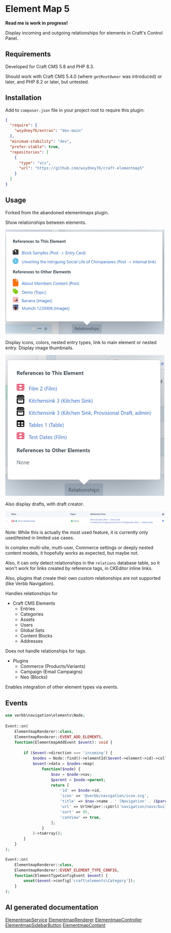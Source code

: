 # Element Map 5

__Read me is work in progress!__

Display incoming and outgoing relationships for elements in Craft's Control Panel.

## Requirements

Developed for Craft CMS 5.8 and PHP 8.3.

Should work with Craft CMS 5.4.0 (where `getRootOwner` was introduced) or later, and PHP 8.2 or later, but untested.

## Installation

Add to `composer.json` file in your project root to require this plugin:

```json
{
  "require": {
    "wsydney76/extras": "dev-main"
  },
  "minimum-stability": "dev",
  "prefer-stable": true,
  "repositories": [
    {
      "type": "vcs",
      "url": "https://github.com/wsydney76/craft-elementmap5"
    }
  ]
}
```

## Usage

Forked from the abandoned elementmaps plugin.

Show relationships between elements.

<div style="max-width:500px">

![Relationships Sidebar](screenshots/relationships1.jpg)

Display icons, colors, nested entry types, link to main element or nested entry. Display image thumbnails.

![Relationships Example 2](screenshots/relationships3.jpg)

Also display drafts, with draft creator.

</div>

![Relationships Element Index](screenshots/relationships2.jpg)



Note: While this is actually the most used feature, it is currently only used/tested in limited use cases.

In complex multi-site, multi-user, Commerce settings or deeply nested content models, it hopefully works as expected, but maybe not.

Also, it can only detect relationships in the `relations` database table, so it won't work for links created by reference tags, in CKEditor inline links.

Also, plugins that create their own custom relationships are not supported (like Verbb Navigation).

Handles relationships for

* Craft CMS Elements
  * Entries 
  * Categories
  * Assets
  * Users
  * Global Sets
  * Content Blocks
  * Addresses

Does not handle relationships for tags.

* Plugins
  * Commerce (Products/Variants) 
  * Campaign (Email Campaigns)
  * Neo (Blocks)

Enables integration of other element types via events.

## Events

```php
use verbb\navigation\elements\Node;

Event::on(
    ElementmapRenderer::class,
    ElementmapRenderer::EVENT_ADD_ELEMENTS,
    function(ElementmapAddEvent $event): void {

        if ($event->direction === 'incoming') {
            $nodes = Node::find()->elementId($event->element->id)->collect();
            $event->data = $nodes->map(
                function($node) {
                    $nav = $node->nav;
                    $parent = $node->parent;
                    return [
                        'id' => $node->id,
                        'icon' => '@verbb/navigation/icon.svg',
                        'title' => $nav->name . ' (Navigation' . ($parent ? ' - ' . $parent->title : '') . ')',
                        'url' => UrlHelper::cpUrl('navigation/navs/build/' . $nav->id),
                        'sort' => 95,
                        'canView' => true,
                    ];
                }
            )->toArray();
        }
    }
);
```

```php
Event::on(
    ElementmapRenderer::class,
    ElementmapRenderer::EVENT_ELEMENT_TYPE_CONFIG,
    function(ElementTypeConfigEvent $event) {
        unset($event->config['craft\elements\Category']);
    }
);
```

## AI generated documentation

[ElementmapService](docs/ElementmapService.md)
[ElementmapRenderer](docs/ElementmapRenderer.md)
[ElementmapController](docs/ElementmapController.md)
[ElementmapSidebarButton](docs/elementmap_sidebarbutton.md)
[ElementmapContent](docs/elementmap_content.md)

